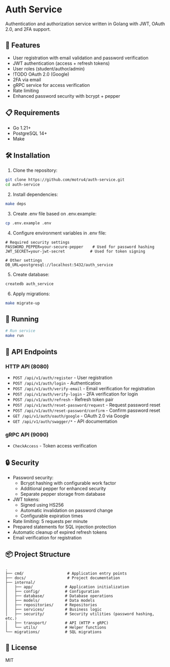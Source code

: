 # Auth Service

Authentication and authorization service written in Golang with JWT, OAuth 2.0, and 2FA support.

## 🚀 Features

- User registration with email validation and password verification
- JWT authentication (access + refresh tokens)
- User roles (student/author/admin)
- !TODO OAuth 2.0 (Google) 
- 2FA via email
- gRPC service for access verification
- Rate limiting
- Enhanced password security with bcrypt + pepper

## 📋 Requirements

- Go 1.21+
- PostgreSQL 14+
- Make

## 🛠 Installation

1. Clone the repository:
```bash
git clone https://github.com/motru4/auth-service.git
cd auth-service
```

2. Install dependencies:
```bash
make deps
```

3. Create .env file based on .env.example:
```bash
cp .env.example .env
```

4. Configure environment variables in .env file:
```env
# Required security settings
PASSWORD_PEPPER=your-secure-pepper    # Used for password hashing
JWT_SECRET=your-jwt-secret           # Used for token signing

# Other settings
DB_URL=postgresql://localhost:5432/auth_service
```

5. Create database:
```bash
createdb auth_service
```

6. Apply migrations:
```bash
make migrate-up
```

## 🚀 Running

```bash
# Run service
make run
```

## 📝 API Endpoints

### HTTP API (8080)

- `POST /api/v1/auth/register` - User registration
- `POST /api/v1/auth/login` - Authentication
- `POST /api/v1/auth/verify-email` - Email verification for registration
- `POST /api/v1/auth/verify-login` - 2FA verification for login
- `POST /api/v1/auth/refresh` - Refresh token pair
- `POST /api/v1/auth/reset-password/request` - Request password reset
- `POST /api/v1/auth/reset-password/confirm` - Confirm password reset
- `GET /api/v1/auth/oauth/google` - OAuth 2.0 via Google
- `GET /api/v1/auth/swagger/*` - API documentation

### gRPC API (9090)

- `CheckAccess` - Token access verification

## 🔒 Security

- Password security:
  - Bcrypt hashing with configurable work factor
  - Additional pepper for enhanced security
  - Separate pepper storage from database
- JWT tokens:
  - Signed using HS256
  - Automatic invalidation on password change
  - Configurable expiration times
- Rate limiting: 5 requests per minute
- Prepared statements for SQL injection protection
- Automatic cleanup of expired refresh tokens
- Email verification for registration

## 📦 Project Structure

```
.
├── cmd/                   # Application entry points
├── docs/                  # Project documentation
├── internal/
│   ├── app/              # Application initialization
│   ├── config/           # Configuration
│   ├── database/         # Database operations
│   ├── models/           # Data models
│   ├── repositories/     # Repositories
│   ├── services/         # Business logic
│   ├── security/         # Security utilities (password hashing, etc.)
│   ├── transport/        # API (HTTP + gRPC)
│   └── utils/            # Helper functions
└── migrations/           # SQL migrations
```

## 📄 License

MIT 

